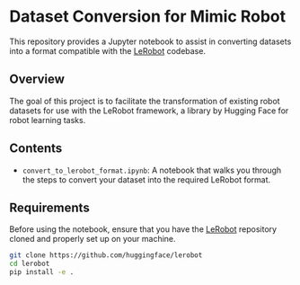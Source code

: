 # Dataset Conversion for Mimic Robot

This repository provides a Jupyter notebook to assist in converting datasets into a format compatible with the [LeRobot](https://github.com/huggingface/lerobot) codebase.

## Overview

The goal of this project is to facilitate the transformation of existing robot datasets for use with the LeRobot framework, a library by Hugging Face for robot learning tasks.

## Contents

- `convert_to_lerobot_format.ipynb`: A notebook that walks you through the steps to convert your dataset into the required LeRobot format.

## Requirements

Before using the notebook, ensure that you have the [LeRobot](https://github.com/huggingface/lerobot) repository cloned and properly set up on your machine.

```bash
git clone https://github.com/huggingface/lerobot
cd lerobot
pip install -e .
```

